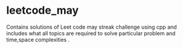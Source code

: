 # leetcode_may
Contains solutions of Leet code may streak challenge using cpp and includes what all topics are required to solve particular problem and time,space complexities
.
